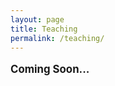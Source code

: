 ```yaml
---
layout: page
title: Teaching
permalink: /teaching/
---
```


<p style="font-size: 1.2em; font-weight: bold;">Coming Soon...</p>
